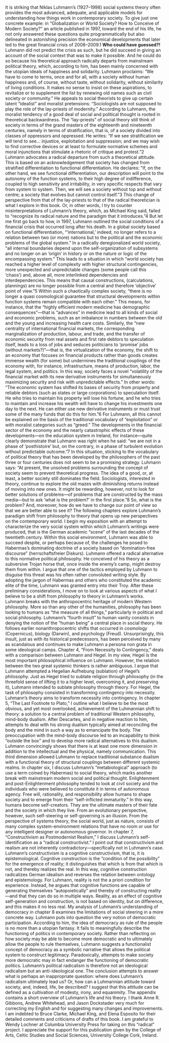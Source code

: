 It is striking that Niklas Luhmann’s (1927–1998) social systems theory often provides the most advanced, adequate, and applicable models for understanding how things work in contemporary society. To give just one concrete example: in “Globalization or World Society? How to Conceive of Modern Society?” an article published in 1997, toward the end of his life, he not only answered these questions quite programmatically but also delineated in astonishing precision the economical developments that later led to the great financial crisis of 2008–2009.1 **Who could have guessed?!**
Luhmann did not predict the crisis as such, but he did succeed in giving an account of the social context that was to make it possible. And he could do so because his theoretical approach radically departs from mainstream political theory, which, according to him, has been mainly concerned with the utopian ideals of happiness and solidarity. Luhmann proclaims: “We have to come to terms, once and for all, with a society without human happiness and, of course, without taste, without solidarity, without similarity of living conditions. It makes no sense to insist on these aspirations, to revitalize or to supplement the list by renewing old names such as civil society or community.” He appeals to social theorists to give up certain latent “idealist” and moralist pretensions: “Sociologists are not supposed to play the role of the lay-priests of modernity.” According to Luhmann, the moralist tendency of a good deal of social and political thought is rooted in theoretical backwardness. The “lay-priests” of social theory still think of society in terms of the grand masters of the eighteenth and nineteenth centuries, namely in terms of stratification, that is, of a society divided into classes of oppressors and oppressed. He writes: “If we see stratification we will tend to see… injustice, exploitation and suppression; and we may wish to find corrective devices or at least to formulate normative schemes and moral injunctions that stimulate a rhetoric of critique and protest.”2 Luhmann advocates a radical departure from such a theoretical attitude. This is based on an acknowledgement that society has changed from stratified differentiation to functional differentiation. He declares: “If, on the other hand, we see functional differentiation, our description will point to the autonomy of the function systems, to their high degree of indifference, coupled to high sensitivity and irritability, in very specific respects that vary from system to system. Then, we will see a society without top and without centre; a society that evolves but cannot control itself.”3
This change of perspective from that of the lay-priests to that of the radical theoretician is what I explore in this book. Or, in other words, I try to counter misinterpretations of Luhmann’s theory, which, as Michael King said, failed to “recognize its radical nature and the paradigm that it introduces.”4 But let me first go back to how, in 1997, Luhmann outlined the social conditions of a financial crisis that occurred long after his death.
In a global society based on functional differentiation, “‘international,’ indeed, no longer refers to a relation between two (or more) nations but to the political and the economic problems of the global system.” In a radically deregionalized world society, “all internal boundaries depend upon the self-organization of subsystems and no longer on an ‘origin’ in history or on the nature or logic of the encompassing system.” This leads to a situation in which “world society has reached a higher level of complexity with higher structural contingencies, more unexpected and unpredictable changes (some people call this ‘chaos’) and, above all, more interlinked dependencies and interdependencies. This means that causal constructions, (calculations, plannings) are no longer possible from a central and therefore ‘objective’ point of view.”5
Within such a chaotically complex society, “there is no longer a quasi cosmological guarantee that structural developments within function systems remain compatible with each other.” This means, for instance, that the “highly efficient modern medicine has demographic consequences”—that is “advances” in medicine lead to all kinds of social and economic problems, such as an imbalance in numbers between the old and the young and increasing health care costs. Similarly, the “new centrality of international financial markets, the corresponding marginalization of production, labour, and trade, and the transfer of economic security from real assets and first rate debtors to speculation itself, leads to a loss of jobs and seduces politicians to ‘promise’ jobs (without markets?)”—that is, the virtualization of the economy, the shift to an economy that focuses on financial products rather than goods creates immense wealth (for some) but undermines the traditional couplings of the economy with, for instance, infrastructure, means of production, labor, the legal system, and politics. In this way, society faces a novel “volatility of the financial market with its new derivative instruments for simultaneously maximizing security and risk with unpredictable effects.” In other words: “The economic system has shifted its bases of security from property and reliable debtors (such as states or large corporations) to speculation itself. He who tries to maintain his property will lose his fortune, and he who tries to maintain and increase his wealth will have to change his investments one day to the next. He can either use new derivative instruments or must trust some of the many funds that do this for him.”6 For Luhmann, all this cannot be explained on the basis of the traditional vocabulary of “exploitation” or with moralist categories such as “greed.”
The developments in the financial sector of the economy and the nearly catastrophic effects of these developments—on the education system in Ireland, for instance—quite clearly demonstrate that Luhmann was right when he said: “we are not in a phase of ‘posthistoire’ but, on the contrary, in a phase of turbulent evolution without predictable outcome.”7 In this situation, sticking to the vocabulary of political theory that has been developed by the philosophers of the past three or four centuries does not seem to be a promising strategy. Luhmann says: “At present, the unsolved problems surrounding the concept of society seem to prevent theoretical progress. The idea of a good, or, at least, a better society still dominates the field. Sociologists, interested in theory, continue to explore the old mazes with diminishing returns instead of moving into new ones. It might be rewarding, however, not to look for better solutions of problems—of problems that are constructed by the mass media—but to ask ‘what is the problem?’ in the first place.”8
So, what is the problem? And, moreover, how do we have to change our point of view so that we are better able to see it? The following chapters explore Luhmann’s paradigm shift from philosophy to theory that opens up new perspectives on the contemporary world.
I begin my exposition with an attempt to characterize the very social system within which Luhmann’s writings were produced, that is the German academic “scene” of the last decades of the twentieth century. Within this social environment, Luhmann was able to succeed despite, or perhaps because of, the challenges he posed to Habermas’s dominating doctrine of a society based on “domination-free discourse” (herrschaftsfreier Diskurs). Luhmann offered a radical alternative to this normative political philosophy. He conceived of his theory as a subversive Trojan horse that, once inside the enemy’s camp, might destroy them from within. I argue that one of the tactics employed by Luhmann to disguise this threat was his often rather convoluted writing style. By adopting the jargon of Habermas and others who constituted the academic elite of the time, Luhmann was granted entry into their Troy.
After these preliminary considerations, I move on to look at various aspects of what I believe to be a shift from philosophy to theory in Luhmann’s works. Luhmann breaks with the anthropocentric heritage of modern Western philosophy. More so than any other of the humanities, philosophy has been looking to humans as “the measure of all things,” particularly in political and social philosophy. Luhmann’s “fourth insult” to human vanity consists in denying the notion of the “human being” a central place in social theory. He follows earlier nonanthropocentric shifts that occurred in cosmology (Copernicus), biology (Darwin), and psychology (Freud). Unsurprisingly, this insult, just as with its historical predecessors, has been perceived by many as scandalous and continues to make Luhmann a persona non grata in some ideological camps.
Chapter 4, “From Necessity to Contingency,” deals with a comparison between Luhmann and Hegel. In my view, Hegel is the most important philosophical influence on Luhmann. However, the relation between the two great systemic thinkers is rather ambiguous. I argue that Luhmann attempted a Hegelian Aufhebung (sublation) of Hegel’s philosophy. Just as Hegel tried to sublate religion through philosophy (in the threefold sense of lifting it to a higher level, overcoming it, and preserving it), Luhmann intended to sublate philosophy through theory. For Hegel, the task of philosophy consisted in transforming contingency into necessity. Luhmann’s theory aims to transform necessity into contingency.
In chapter 5, “The Last Footnote to Plato,” I outline what I believe to be the most obvious, and yet most overlooked, achievement of the Luhmannian shift to theory: a solution to a central problem of traditional Western philosophy, mind-body dualism. After Descartes, and in negative reaction to him, attempts to deal with his strong dualism typically aimed at reconciling the body and the mind in such a way as to emancipate the body. The preoccupation with the mind-body discourse led to an incapability to think “outside the box” and to develop more radical alternatives to this dualism. Luhmann convincingly shows that there is at least one more dimension in addition to the intellectual and the physical, namely communication. This third dimension allowed Luhmann to replace traditional substance dualism with a functional theory of structural couplings between different systemic realms.
In chapter six, I discuss Luhmann’s “metabiological” approach (to use a term coined by Habermas) to social theory, which marks another break with mainstream modern social and political thought. Enlightenment and post-Enlightenment philosophy tended to look at civil society and the individuals who were believed to constitute it in terms of autonomous agency. Free will, rationality, and responsibility allow humans to shape society and to emerge from their “self-inflicted immaturity.” In this way, humans become self-creators. They are the ultimate masters of their fate and the society in which they live. From an evolutionary perspective, however, such self-steering or self-governing is an illusion. From the perspective of systems theory, the social world, just as nature, consists of many complex system-environment relations that have no room or use for any intelligent designer or autonomous governor.
In chapter 7, “Constructivism as Postmodernist Realism,” I discuss Luhmann’s self-identification as a “radical constructivist.” I point out that constructivism and realism are not inherently contradictory—specifically not in Luhmann’s case. Luhmann’s constructivism is a cognitive constructivism, that is, it is epistemological. Cognitive construction is the “condition of the possibility” for the emergence of reality; it distinguishes that which is from that which is not, and thereby realizes the real. In this way, cognitive construction radicalizes German idealism and reverses the relation between ontology and epistemology. For Luhmann, reality is not the a priori condition for experience. Instead, he argues that cognitive functions are capable of generating themselves “autopoietically” and thereby of constructing reality—and that they can do so in multiple ways. Reality, as an effect of cognitive self-generation and construction, is not based on identity, but on difference, and this makes it no less real.
My analysis of Luhmann’s understanding of democracy in chapter 8 examines the limitations of social steering in a more concrete way. Luhmann puts into question the very notion of democratic participation. According to him, the idea of democracy as rule of the people is no more than a utopian fantasy. It fails to meaningfully describe the functioning of politics in contemporary society. Rather than reflecting on how society may be able to become more democratic and to ultimately allow the people to rule themselves, Luhmann suggests a functionalist concept of democracy as a symbolic narrative that allows the political system to construct legitimacy. Paradoxically, attempts to make society more democratic may in fact endanger the functioning of democratic politics. Luhmann’s political radicalism is therefore not an ideological radicalism but an anti-ideological one.
The conclusion attempts to answer what is perhaps an inappropriate question: where does Luhmann’s radicalism ultimately lead us? Or, how can a Luhmannian attitude toward society, and, indeed, life, be described? I suggest that this attitude can be defined as a cultivation of modesty, irony, and equanimity.
The appendix contains a short overview of Luhmann’s life and his theory.
I thank Anne R. Gibbons, Andrew Whitehead, and Jason Dockstader very much for correcting my English and for suggesting many changes and improvements. I am indebted to Bruce Clarke, Michael King, and Elena Esposito for their detailed comments and criticisms of drafts of this book. I am grateful to Wendy Lochner at Columbia University Press for taking on this “radical” project. I appreciate the support for this publication given by the College of Arts, Celtic Studies and Social Sciences, University College Cork, Ireland.
